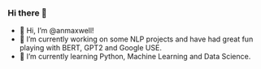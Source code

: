 ### Hi there 👋

- 👋 Hi, I’m @anmaxwell!
- 🔭 I’m currently working on some NLP projects and have had great fun playing with BERT, GPT2 and Google USE.
- 🌱 I’m currently learning Python, Machine Learning and Data Science.
